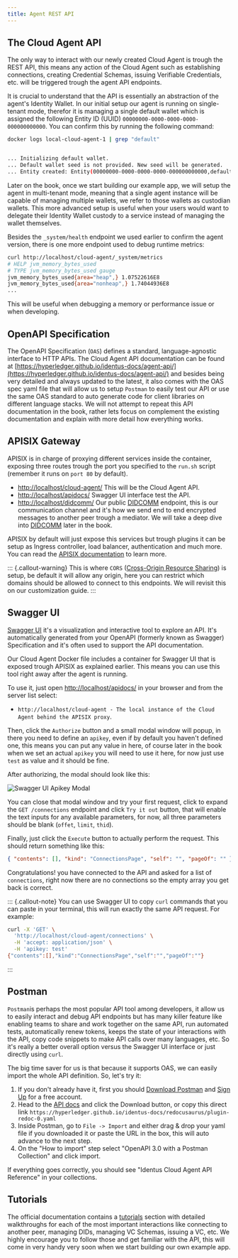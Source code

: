 ```yaml
---
title: Agent REST API
---
```

## The Cloud Agent API

The only way to interact with our newly created Cloud Agent is trough the REST API, this means any action of the Cloud Agent such as establishing connections, creating Credential Schemas, issuing Verifiable Credentials, etc. will be triggered trough the agent API endpoints.

It is crucial to understand that the API is essentially an abstraction of the agent's Identity Wallet. In our initial setup our agent is running on single-tenant mode, therefor it is managing a single default wallet which is assigned the following Entity ID (UUID) `00000000-0000-0000-0000-000000000000`. You can confirm this by running the following command:

```bash
docker logs local-cloud-agent-1 | grep "default"


... Initializing default wallet.
... Default wallet seed is not provided. New seed will be generated.
... Entity created: Entity(00000000-0000-0000-0000-000000000000,default,00000000-0000-0000-0000-000000000000,1970-01-01T00:00:00Z,1970-01-01T00:00:00Z)
```

Later on the book, once we start building our example app, we will setup the agent in multi-tenant mode, meaning that a single agent instance will be capable of managing multiple wallets, we refer to those wallets as custodian wallets. This more advanced setup is useful when your users would want to delegate their Identity Wallet custody to a service instead of managing the wallet themselves.

Besides the `_system/health` endpoint we used earlier to confirm the agent version, there is one more endpoint used to debug runtime metrics:

```bash
curl http://localhost/cloud-agent/_system/metrics
# HELP jvm_memory_bytes_used  
# TYPE jvm_memory_bytes_used gauge
jvm_memory_bytes_used{area="heap",} 1.07522616E8
jvm_memory_bytes_used{area="nonheap",} 1.74044936E8
...
```
This will be useful when debugging a memory or performance issue or when developing.

## OpenAPI Specification

The OpenAPI Specification (`OAS`) defines a standard, language-agnostic interface to HTTP APIs. The Cloud Agent API documentation can be found at [https://hyperledger.github.io/identus-docs/agent-api/](https://hyperledger.github.io/identus-docs/agent-api/)  and besides being very detailed and always updated to the latest, it also comes with the OAS spec yaml file that will allow us to setup `Postman` to easily test our API or use the same OAS standard to auto generate code for client libraries on different language stacks. We will not attempt to repeat this API documentation in the book, rather lets focus on complement the existing documentation and explain with more detail how everything works.

## APISIX Gateway

APISIX is in charge of proxying different services inside the container, exposing three routes trough the port you specified to the `run.sh` script (remember it runs on `port 80` by default).

- [http://localhost/cloud-agent/](http://localhost/cloud-agent/) This will be the Cloud Agent API.
- [http://localhost/apidocs/](http://localhost/apidocs/) Swagger UI interface test the API.
- [http://localhost/didcomm/](http://localhost/didcomm/) Our public [DIDCOMM](/section3/didcomm.html) endpoint, this is our communication channel and it's how we send end to end encrypted messages to another peer trough a mediator. We will take a deep dive into [DIDCOMM](/section3/didcomm.html) later in the book.

APISIX by default will just expose this services but trough plugins it can be setup as Ingress controller, load balancer, authentication and much more. You can read the [APISIX documentation](https://apisix.apache.org/docs/) to learn more.

::: {.callout-warning}
This is where `CORS` ([Cross-Origin Resource Sharing](https://developer.mozilla.org/en-US/docs/Web/HTTP/CORS)) is setup, be default it will allow any origin, here you can restrict which domains should be allowed to connect to this endpoints. We will revisit this on our customization guide.
:::

## Swagger UI

[Swagger UI](https://swagger.io/tools/swagger-ui/) it's a visualization and interactive tool to explore an API. It's automatically generated from your OpenAPI (formerly known as Swagger) Specification and it's often used to support the API documentation.

Our Cloud Agent Docker file includes a container for Swagger UI that is exposed trough APISIX as explained earlier. This means you can use this tool right away after the agent is running.

To use it, just open [http://localhost/apidocs/](http://localhost/apidocs/) in your browser and from the server list select:

- `http://localhost/cloud-agent - The local instance of the Cloud Agent behind the APISIX proxy`.

Then, click the `Authorize` button and a small modal window will popup, in there you need to define an `apikey`, even if by default you haven't defined one, this means you can put any value in here, of course later in the book when we set an actual `apikey` you will need to use it here, for now just use `test` as value and it should be fine.

After authorizing, the modal should look like this:

![Swagger UI Apikey Modal](/section2/swagger-ui-apikey-modal.png)

You can close that modal window and try your first request, click to expand the `GET /connections` endpoint and click `Try it out` button, that will enable the text inputs for any available parameters, for now, all three parameters should be blank (`offet`, `limit`, `thid`).

Finally, just click the `Execute` button to actually perform the request. This should return something like this:

```json
{ "contents": [], "kind": "ConnectionsPage", "self": "", "pageOf": "" }
```

Congratulations! you have connected to the API and asked for a list of `connections`, right now there are no connections so the empty array you get back is correct.

::: {.callout-note}
You can use Swagger UI to copy `curl` commands that you can paste in your terminal, this will run exactly the same API request. For example:

```bash
curl -X 'GET' \
  'http://localhost/cloud-agent/connections' \
  -H 'accept: application/json' \
  -H 'apikey: test'
{"contents":[],"kind":"ConnectionsPage","self":"","pageOf":""}
```
:::
## Postman

`Postman`is perhaps the most popular API tool among developers, it allow us to easily interact and debug API endpoints but has many killer feature like  enabling teams to share and work together on the same API, run automated tests, automatically renew tokens, keeps the state of your interactions with the API, copy code snippets to make API calls over many languages, etc. So it's really a better overall option versus the Swagger UI interface or just directly using `curl`.

The big time saver for us is that because it supports OAS, we can easily import the whole API definition. So, let's try it:

1. If you don't already have it, first you should [Download Postman](https://www.postman.com/downloads/) and [Sign Up](https://identity.getpostman.com/signup?continue=https%3A%2F%2Fgo.postman.co%2Fhome) for a free account.
2. Head to the [API docs](https://hyperledger.github.io/identus-docs/agent-api/) and click the Download button, or copy this direct link `https://hyperledger.github.io/identus-docs/redocusaurus/plugin-redoc-0.yaml`
3. Inside Postman, go to `File -> Import` and either drag & drop your yaml file if you downloaded it or paste the URL in the box, this will auto advance to the next step.
4. On the "How to import" step select "OpenAPI 3.0 with a Postman Collection" and click import.

If everything goes correctly, you should see "Identus Cloud Agent API Reference" in your collections.

## Tutorials

The official documentation contains a [tutorials](https://hyperledger.github.io/identus-docs/tutorials/) section with detailed walkthroughs for each of the most important interactions like connecting to another peer, managing DIDs, managing VC Schemas, issuing a VC, etc. We highly encourage you to follow those and get familiar with the API, this will come in very handy very soon when we start building our own example app.